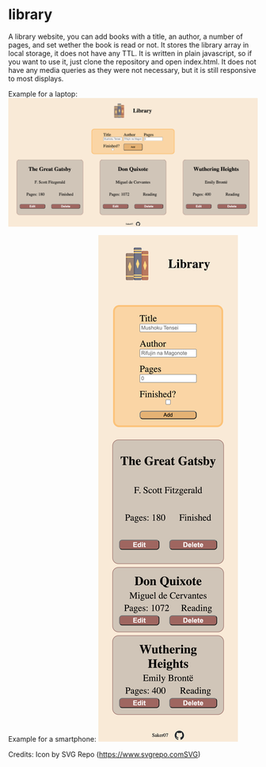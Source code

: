 # library

A library website, you can add books with a title, an author, a number of pages, and set wether the book is read or not.
It stores the library array in local storage, it does not have any TTL.
It is written in plain javascript, so if you want to use it, just clone the repository and open index.html.
It does not have any media queries as they were not necessary, but it is still responsive to most displays.

Example for a laptop:
![Example image of the website in a laptop screen](./img/exampleLaptop.png "Example laptop")

Example for a smartphone:
![Example image of the website in a smartphone screen](./img/exampleMobile.png "Example mobile")

Credits:
Icon by SVG Repo (https://www.svgrepo.comSVG)
